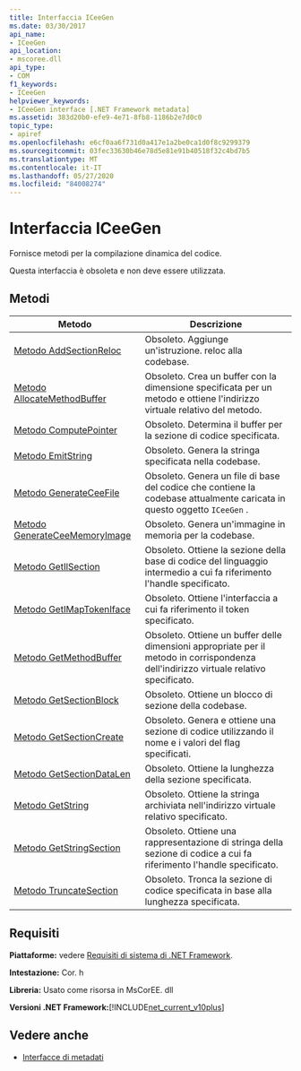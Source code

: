 ```yaml
---
title: Interfaccia ICeeGen
ms.date: 03/30/2017
api_name:
- ICeeGen
api_location:
- mscoree.dll
api_type:
- COM
f1_keywords:
- ICeeGen
helpviewer_keywords:
- ICeeGen interface [.NET Framework metadata]
ms.assetid: 383d20b0-efe9-4e71-8fb8-1186b2e7d0c0
topic_type:
- apiref
ms.openlocfilehash: e6cf0aa6f731d0a417e1a2be0ca1d0f8c9299379
ms.sourcegitcommit: 03fec33630b46e78d5e81e91b40518f32c4bd7b5
ms.translationtype: MT
ms.contentlocale: it-IT
ms.lasthandoff: 05/27/2020
ms.locfileid: "84008274"
---
```

# <a name="iceegen-interface"></a>Interfaccia ICeeGen
Fornisce metodi per la compilazione dinamica del codice.  
  
 Questa interfaccia è obsoleta e non deve essere utilizzata.  
  
## <a name="methods"></a>Metodi  
  
|Metodo|Descrizione|  
|------------|-----------------|  
|[Metodo AddSectionReloc](iceegen-addsectionreloc-method.md)|Obsoleto. Aggiunge un'istruzione. reloc alla codebase.|  
|[Metodo AllocateMethodBuffer](iceegen-allocatemethodbuffer-method.md)|Obsoleto. Crea un buffer con la dimensione specificata per un metodo e ottiene l'indirizzo virtuale relativo del metodo.|  
|[Metodo ComputePointer](iceegen-computepointer-method.md)|Obsoleto. Determina il buffer per la sezione di codice specificata.|  
|[Metodo EmitString](iceegen-emitstring-method.md)|Obsoleto. Genera la stringa specificata nella codebase.|  
|[Metodo GenerateCeeFile](iceegen-generateceefile-method.md)|Obsoleto. Genera un file di base del codice che contiene la codebase attualmente caricata in questo oggetto `ICeeGen` .|  
|[Metodo GenerateCeeMemoryImage](iceegen-generateceememoryimage-method.md)|Obsoleto. Genera un'immagine in memoria per la codebase.|  
|[Metodo GetIlSection](iceegen-getilsection-method.md)|Obsoleto. Ottiene la sezione della base di codice del linguaggio intermedio a cui fa riferimento l'handle specificato.|  
|[Metodo GetIMapTokenIface](iceegen-getimaptokeniface-method.md)|Obsoleto. Ottiene l'interfaccia a cui fa riferimento il token specificato.|  
|[Metodo GetMethodBuffer](iceegen-getmethodbuffer-method.md)|Obsoleto. Ottiene un buffer delle dimensioni appropriate per il metodo in corrispondenza dell'indirizzo virtuale relativo specificato.|  
|[Metodo GetSectionBlock](iceegen-getsectionblock-method.md)|Obsoleto. Ottiene un blocco di sezione della codebase.|  
|[Metodo GetSectionCreate](iceegen-getsectioncreate-method.md)|Obsoleto. Genera e ottiene una sezione di codice utilizzando il nome e i valori del flag specificati.|  
|[Metodo GetSectionDataLen](iceegen-getsectiondatalen-method.md)|Obsoleto. Ottiene la lunghezza della sezione specificata.|  
|[Metodo GetString](iceegen-getstring-method.md)|Obsoleto. Ottiene la stringa archiviata nell'indirizzo virtuale relativo specificato.|  
|[Metodo GetStringSection](iceegen-getstringsection-method.md)|Obsoleto. Ottiene una rappresentazione di stringa della sezione di codice a cui fa riferimento l'handle specificato.|  
|[Metodo TruncateSection](iceegen-truncatesection-method.md)|Obsoleto. Tronca la sezione di codice specificata in base alla lunghezza specificata.|  
  
## <a name="requirements"></a>Requisiti  
 **Piattaforme:** vedere [Requisiti di sistema di .NET Framework](../../get-started/system-requirements.md).  
  
 **Intestazione:** Cor. h  
  
 **Libreria:** Usato come risorsa in MsCorEE. dll  
  
 **Versioni .NET Framework:**[!INCLUDE[net_current_v10plus](../../../../includes/net-current-v10plus-md.md)]  
  
## <a name="see-also"></a>Vedere anche

- [Interfacce di metadati](metadata-interfaces.md)
